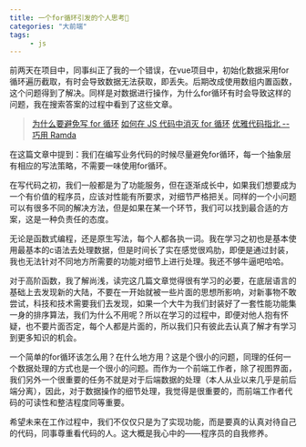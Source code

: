 ```yaml
---
title: 一个for循环引发的个人思考🤔
categories: "大前端"
tags: 
     - js
---
```


  前两天在项目中，同事纠正了我的一个错误，在vue项目中，初始化数据采用for循环遍历截取，有时会导致数据无法获取，即丢失。后期改成使用数组内置函数，这个问题得到了解决。同样是对数据进行操作，为什么for循环有时会导致这样的问题，我在搜索答案的过程中看到了这些文章。

  > [为什么要避免写 for 循环](https://juejin.im/post/5c0463226fb9a049bc4c67c0#heading-2)
  > [如何在 JS 代码中消灭 for 循环](https://juejin.im/post/5b5a9451f265da0f6a036346)
  > [优雅代码指北 -- 巧用 Ramda](https://juejin.im/post/5b810035e51d45389f54d42d)


  在这篇文章中提到：我们在编写业务代码的时候尽量避免for循环，每一个抽象层有相应的写法策略，不需要一味使用for循环。
  
  在写代码之初，我们一般都是为了功能服务，但在逐渐成长中，如果我们想要成为一个有价值的程序员，应该对性能有所要求，对细节严格把关。同样的一个小问题可以有很多不同的解决方法，但是如果在某一个环节，我们可以找到最合适的方案，这是一种负责任的态度。

  无论是函数式编程，还是原生写法，每个人都各执一词。我在学习之初也是基本使用最基本的c语法去处理数据，但是时间长了实在感觉很鸡肋，即便是通过封装，我也无法针对不同地方所需要的功能对细节上进行处理。我还不够牛逼吧哈哈。
  
  对于高阶函数，我了解尚浅，读完这几篇文章觉得很有学习的必要，在底层语言的基础上去发现新的大陆，不要在一开始就被一些片面的思想所影响，对新事物不敢尝试，科技和技术需要我们去发现，如果一个大牛为我们封装好了一套性能功能集一身的排序算法，我们为什么不用呢？所以在学习的过程中，即便对他人抱有怀疑，也不要片面否定，每个人都是片面的，所以我们只有彼此去认真了解才有学习到更多知识的机会。

   一个简单的for循环该怎么用？在什么地方用？这是个很小的问题，同理的任何一个数据处理的方式也是一个很小的问题。而作为一个前端工作者，除了视图界面，我们另外一个很重要的任务不就是对于后端数据的处理（本人从业以来几乎是前后端分离），因此，对于数据操作的细节处理，我觉得是很重要的，而前端工作者代码的可读性和整洁程度同等重要。

  希望未来在工作过程中，我们不仅仅只是为了实现功能，而是要真的认真对待自己的代码，同事尊重看代码的人。这大概是我心中的——程序员的自我修养。
  


